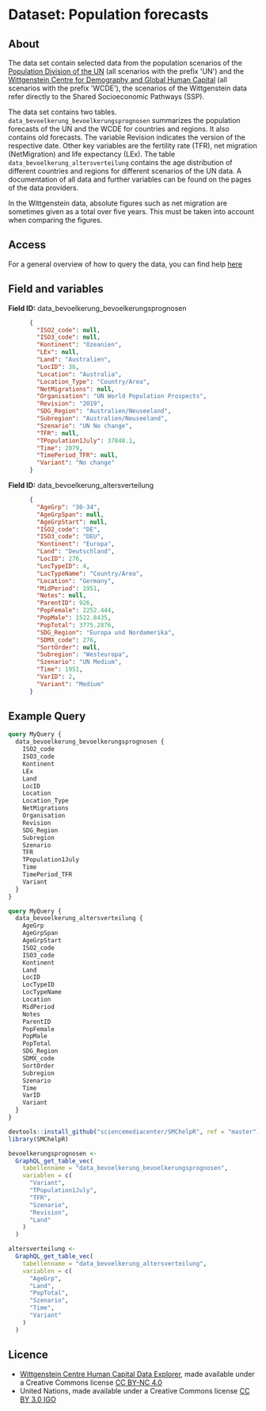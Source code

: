 # Dataset: Population forecasts

## About <a name = "about"></a>

The data set contain selected data from the population scenarios of the [Population Division of the UN](https://population.un.org/wpp/) (all scenarios with the prefix 'UN') and the [Wittgenstein Centre for Demography and Global Human Capital](https://dataexplorer.wittgensteincentre.org) (all scenarios with the prefix 'WCDE'), the scenarios of the Wittgenstein data refer directly to the Shared Socioeconomic Pathways (SSP).

The data set contains two tables. `data_bevoelkerung_bevoelkerungsprognosen` summarizes the population forecasts of the UN and the WCDE for countries and regions. It also contains old forecasts. The variable Revision indicates the version of the respective date. Other key variables are the fertility rate (TFR), net migration (NetMigration) and life expectancy (LEx). The table `data_bevoelkerung_altersverteilung` contains the age distribution of different countries and regions for different scenarios of the UN data. A documentation of all data and further variables can be found on the pages of the data providers.

In the Wittgenstein data, absolute figures such as net migration are sometimes given as a total over five years. This must be taken into account when comparing the figures.

## Access <a name = "access"></a>

For a general overview of how to query the data, you can find help [here](../README.md)

## Field and variables

**Field ID:** data_bevoelkerung_bevoelkerungsprognosen

```JSON
      {
        "ISO2_code": null,
        "ISO3_code": null,
        "Kontinent": "Ozeanien",
        "LEx": null,
        "Land": "Australien",
        "LocID": 36,
        "Location": "Australia",
        "Location_Type": "Country/Area",
        "NetMigrations": null,
        "Organisation": "UN World Population Prospects",
        "Revision": "2019",
        "SDG_Region": "Australien/Neuseeland",
        "Subregion": "Australien/Neuseeland",
        "Szenario": "UN No change",
        "TFR": null,
        "TPopulation1July": 37848.1,
        "Time": 2079,
        "TimePeriod_TFR": null,
        "Variant": "No change"
      }
```

**Field ID:** data_bevoelkerung_altersverteilung

```JSON
      {
        "AgeGrp": "30-34",
        "AgeGrpSpan": null,
        "AgeGrpStart": null,
        "ISO2_code": "DE",
        "ISO3_code": "DEU",
        "Kontinent": "Europa",
        "Land": "Deutschland",
        "LocID": 276,
        "LocTypeID": 4,
        "LocTypeName": "Country/Area",
        "Location": "Germany",
        "MidPeriod": 1951,
        "Notes": null,
        "ParentID": 926,
        "PopFemale": 2252.444,
        "PopMale": 1522.8435,
        "PopTotal": 3775.2876,
        "SDG_Region": "Europa und Nordamerika",
        "SDMX_code": 276,
        "SortOrder": null,
        "Subregion": "Westeuropa",
        "Szenario": "UN Medium",
        "Time": 1951,
        "VarID": 2,
        "Variant": "Medium"
      }
```

## Example Query

```GraphQL
query MyQuery {
  data_bevoelkerung_bevoelkerungsprognosen {
    ISO2_code
    ISO3_code
    Kontinent
    LEx
    Land
    LocID
    Location
    Location_Type
    NetMigrations
    Organisation
    Revision
    SDG_Region
    Subregion
    Szenario
    TFR
    TPopulation1July
    Time
    TimePeriod_TFR
    Variant
  }
}

```

```GraphQL
query MyQuery {
  data_bevoelkerung_altersverteilung {
    AgeGrp
    AgeGrpSpan
    AgeGrpStart
    ISO2_code
    ISO3_code
    Kontinent
    Land
    LocID
    LocTypeID
    LocTypeName
    Location
    MidPeriod
    Notes
    ParentID
    PopFemale
    PopMale
    PopTotal
    SDG_Region
    SDMX_code
    SortOrder
    Subregion
    Szenario
    Time
    VarID
    Variant
  }
}
```

```R
devtools::install_github("sciencemediacenter/SMChelpR", ref = "master")
library(SMChelpR)

bevoelkerungsprognosen <-
  GraphQL_get_table_vec(
    tabellenname = "data_bevoelkerung_bevoelkerungsprognosen",
    variablen = c(
      "Variant", 
      "TPopulation1July",
      "TFR",
      "Szenario",
      "Revision",
      "Land"
    )
  )

altersverteilung <-
  GraphQL_get_table_vec(
    tabellenname = "data_bevoelkerung_altersverteilung",
    variablen = c(
      "AgeGrp",
      "Land", 
      "PopTotal", 
      "Szenario",
      "Time",
      "Variant"
    )
  )
```

## Licence

- [Wittgenstein Centre Human Capital Data Explorer](https://dataexplorer.wittgensteincentre.org/wcde-v3/), made available under a Creative Commons license [CC BY-NC 4.0](https://creativecommons.org/licenses/by-nc/4.0/#_blank)
- United Nations, made available under a Creative Commons license [CC BY 3.0 IGO](http://creativecommons.org/licenses/by/3.0/igo/)

